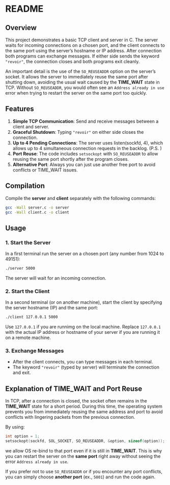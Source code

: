 # README

## Overview
This project demonstrates a basic TCP client and server in C. The server waits for incoming connections on a chosen port, and the client connects to the same port using the server’s hostname or IP address. After connection both programs can exchange messages. If either side sends the keyword `"revoir"`, the connection closes and both programs exit cleanly.

An important detail is the use of the `SO_REUSEADDR` option on the server’s socket. It allows the server to immediately reuse the same port after shutting down, avoiding the usual wait caused by the **TIME_WAIT** state in TCP. Without `SO_REUSEADDR`, you would often see an `Address already in use` error when trying to restart the server on the same port too quickly.

## Features
1. **Simple TCP Communication**: Send and receive messages between a client and server.
2. **Graceful Shutdown**: Typing `"revoir"` on either side closes the connection.
3. **Up to 4 Pending Connections**: The server uses listen(sockfd, 4), which allows up to 4 simultaneous connection requests in the backlog. (P.S. )
4. **Port Reuse**: The code includes `setsockopt` with `SO_REUSEADDR` to allow reusing the same port shortly after the program closes.
5. **Alternative Port**: Always you can just use another free port to avoid conflicts or TIME_WAIT issues.

## Compilation
Compile the **server** and **client** separately with the following commands:

```bash
gcc -Wall server.c -o server
gcc -Wall client.c -o client
```

## Usage

### 1. Start the Server
In a first terminal run the server on a chosen port (any number from 1024 to 49151):
```bash
./server 5000
```
The server will wait for an incoming connection.

### 2. Start the Client
In a second terminal (or on another machine), start the client by specifying the server hostname (IP) and the same port:
```bash
./client 127.0.0.1 5000
```
Use `127.0.0.1` if you are runnimg on the local machine.
Replace `127.0.0.1` with the actual IP address or hostname of your server if you are running it on a remote machine.

### 3. Exchange Messages
- After the client connects, you can type messages in each terminal.  
- The keyword `"revoir"` (typed by server) will terminate the connection and exit.

## Explanation of TIME_WAIT and Port Reuse
In TCP, after a connection is closed, the socket often remains in the **TIME_WAIT** state for a short period. During this time, the operating system prevents you from immediately reusing the same address and port to avoid conflicts with lingering packets from the previous connection.

By using:
```c
int option = 1;
setsockopt(sockfd, SOL_SOCKET, SO_REUSEADDR, &option, sizeof(option));
```
we allow OS re-bind to that port even if it is still in **TIME_WAIT**. This is why you can restart the server on the **same port** right away without seeing the error `Address already in use`.  

If you prefer not to use `SO_REUSEADDR` or if you encounter any port conflicts, you can simply choose **another port** (ex., `5001`) and run the code again.
